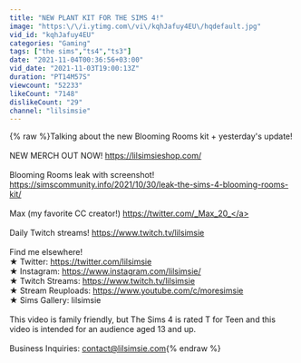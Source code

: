 ```yaml
---
title: "NEW PLANT KIT FOR THE SIMS 4!"
image: "https:\/\/i.ytimg.com\/vi\/kqhJafuy4EU\/hqdefault.jpg"
vid_id: "kqhJafuy4EU"
categories: "Gaming"
tags: ["the sims","ts4","ts3"]
date: "2021-11-04T00:36:56+03:00"
vid_date: "2021-11-03T19:00:13Z"
duration: "PT14M57S"
viewcount: "52233"
likeCount: "7148"
dislikeCount: "29"
channel: "lilsimsie"
---
```

{% raw %}Talking about the new Blooming Rooms kit + yesterday's update! <br /><br />NEW MERCH OUT NOW! <a rel="nofollow" target="blank" href="https://lilsimsieshop.com/">https://lilsimsieshop.com/</a><br /><br />Blooming Rooms leak with screenshot! <a rel="nofollow" target="blank" href="https://simscommunity.info/2021/10/30/leak-the-sims-4-blooming-rooms-kit/">https://simscommunity.info/2021/10/30/leak-the-sims-4-blooming-rooms-kit/</a><br /><br />Max (my favorite CC creator!) <a rel="nofollow" target="blank" href="https://twitter.com/_Max_20_">https://twitter.com/_Max_20_</a><br /><br />Daily Twitch streams! <a rel="nofollow" target="blank" href="https://www.twitch.tv/lilsimsie">https://www.twitch.tv/lilsimsie</a><br /><br />Find me elsewhere!<br />★ Twitter: <a rel="nofollow" target="blank" href="https://twitter.com/lilsimsie">https://twitter.com/lilsimsie</a><br />★ Instagram: <a rel="nofollow" target="blank" href="https://www.instagram.com/lilsimsie/">https://www.instagram.com/lilsimsie/</a><br />★ Twitch Streams: <a rel="nofollow" target="blank" href="https://www.twitch.tv/lilsimsie">https://www.twitch.tv/lilsimsie</a><br />★ Stream Reuploads: <a rel="nofollow" target="blank" href="https://www.youtube.com/c/moresimsie">https://www.youtube.com/c/moresimsie</a><br />★ Sims Gallery: lilsimsie<br /><br />This video is family friendly, but The Sims 4 is rated T for Teen and this video is intended for an audience aged 13 and up.<br /><br />Business Inquiries: contact@lilsimsie.com{% endraw %}
